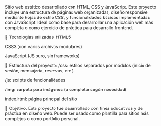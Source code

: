 Sitio web estático desarrollado con HTML, CSS y JavaScript. Este proyecto incluye una estructura de páginas web organizadas, diseño responsive mediante hojas de estilo CSS, y funcionalidades básicas implementadas con JavaScript. Ideal como base para desarrollar una aplicación web más completa o como ejercicio de práctica para desarrollo frontend.

🔧 Tecnologías utilizadas:
HTML5

CSS3 (con varios archivos modulares)

JavaScript (JS puro, sin frameworks)

📁 Estructura del proyecto:
/css: estilos separados por módulos (inicio de sesión, mensajería, reservas, etc.)

/js: scripts de funcionalidades

/img: carpeta para imágenes (a completar según necesidad)

index.html: página principal del sitio

🚀 Objetivo:
Este proyecto fue desarrollado con fines educativos y de práctica en diseño web. Puede ser usado como plantilla para sitios más complejos o como portfolio personal.
 
